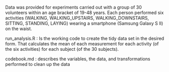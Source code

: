 

Data was provided for experiments carried out with a group of 30 volunteers within an age bracket of 19-48 years. Each person performed six activities (WALKING, WALKING_UPSTAIRS, WALKING_DOWNSTAIRS, SITTING, STANDING, LAYING) wearing a smartphone (Samsung Galaxy S II) on the waist. 

run_analysis.R : Is the working code to create the tidy data set in the desired form. 
That calculates the mean of each measurement for each activity (of the six activities) for each subject (of the 30 subjects). 

codebook.md : describes the variables, the data, and transformations performed to clean up the data

